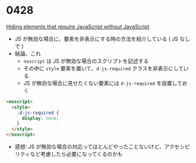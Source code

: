 # 0428

[Hiding elements that require JavaScript without JavaScript](https://0xda.de/blog/2025/04/hiding-elements-that-require-javascript-without-javascript/)

- JS が無効な場合に、要素を非表示にする時の方法を紹介している ( JS なしで )
- 結論、これ
  - `noscript` は JS が無効な場合のスクリプトを記述する
  - その中に `style` 要素を置いて、`d-js-required` クラスを非表示にしている
  - JS が無効な場合に見せたくない要素には `d-js-required` を設置しておく
```html
<noscript>
  <style>
    .d-js-required {
      display: none;
    }
  </style>
</noscript>
```
- 感想: JS が無効な場合の対応ってほとんどやったことないけど、アクセシビリティなど考慮したら必要になってくるのかも